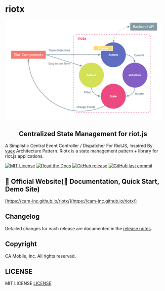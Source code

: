 # riotx

![riotx](art/riotx.png)

<h2 align="center">Centralized State Management for riot.js</h2>

A Simplistic Central Event Controller / Dispatcher For RiotJS, Inspired By [vuex](https://github.com/vuejs/vuex) Architecture Pattern.
Riotx is a state management pattern + library for riot.js applications.

[![MIT License](http://img.shields.io/badge/license-MIT-blue.svg?style=flat)](LICENSE)
[![Read the Docs](https://img.shields.io/readthedocs/pip.svg)](https://cam-inc.github.io/riotx/)
[![GitHub release](https://img.shields.io/github/release/cam-inc/riotx.svg)]()
[![GitHub last commit](https://img.shields.io/github/last-commit/cam-inc/riotx.svg)]()

## 🔎 Official Website(📙 Documentation, Quick Start, Demo Site)

[https://cam-inc.github.io/riotx/](https://cam-inc.github.io/riotx/)

## Changelog

Detailed changes for each release are documented in the [release notes](https://github.com/cam-inc/riotx/releases).

## Copyright

CA Mobile, Inc. All rights reserved.

## LICENSE

MIT LICENSE [LICENSE](LICENSE)
